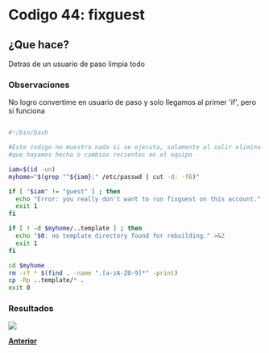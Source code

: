# Codigo 44: fixguest

## ¿Que hace?
Detras de un usuario de paso limpia todo

### **Observaciones**
No logro convertime en usuario de paso y solo llegamos al primer 'if', pero si funciona
 
```bash

#!/bin/bash

#Este codigo no muestra nada si se ejecuta, solamente al salir elimina las cosas
#que hayamos hecho o cambios recientes en el equipo

iam=$(id -un)
myhome="$(grep "^${iam}:" /etc/passwd | cut -d: -f6)"

if [ "$iam" != "guest" ] ; then
  echo "Error: you really don't want to run fixguest on this account." >&2
  exit 1
fi

if [ ! -d $myhome/..template ] ; then
  echo "$0: no template directory found for rebuilding." >&2
  exit 1
fi

cd $myhome
rm -rf * $(find . -name ".[a-zA-Z0-9]*" -print)
cp -Rp ..template/* .
exit 0
```

### **Resultados**

![](https://github.com/SPM-UPVictoria/test-git-itsHaydo/blob/main/capturas/capturas/44.png)

**[Anterior](https://github.com/SPM-UPVictoria/test-git-itsHaydo)**
